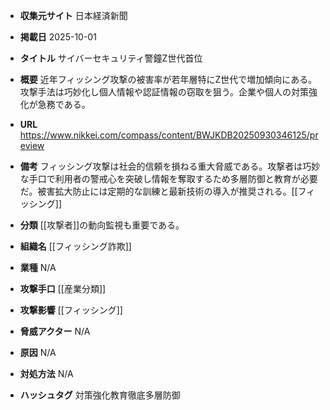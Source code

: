 - **収集元サイト**
日本経済新聞

- **掲載日**
2025-10-01

- **タイトル**
サイバーセキュリティ警鐘Z世代首位

- **概要**
近年フィッシング攻撃の被害率が若年層特にZ世代で増加傾向にある。攻撃手法は巧妙化し個人情報や認証情報の窃取を狙う。企業や個人の対策強化が急務である。

- **URL**
https://www.nikkei.com/compass/content/BWJKDB20250930346125/preview

- **備考**
フィッシング攻撃は社会的信頼を損ねる重大脅威である。攻撃者は巧妙な手口で利用者の警戒心を突破し情報を奪取するため多層防御と教育が必要だ。被害拡大防止には定期的な訓練と最新技術の導入が推奨される。[[フィッシング]]

- **分類**
[[攻撃者]]の動向監視も重要である。

- **組織名**
[[フィッシング詐欺]]

- **業種**
N/A

- **攻撃手口**
[[産業分類]]

- **攻撃影響**
[[フィッシング]]

- **脅威アクター**
N/A

- **原因**
N/A

- **対処方法**
N/A

- **ハッシュタグ**
対策強化教育徹底多層防御
